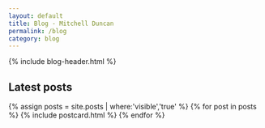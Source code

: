 ```yaml
---
layout: default
title: Blog - Mitchell Duncan
permalink: /blog
category: blog
---
```

<div class="container blog">
  {% include blog-header.html %}
  <section class="section latest-posts">
    <h2>Latest posts</h2>
    <div class="posts-container">
      {% assign posts = site.posts | where:'visible','true' %}
      {% for post in posts %}
        {% include postcard.html %}        
      {% endfor %}
    </div>
  </section>
</div>